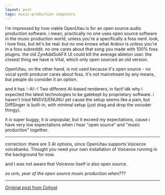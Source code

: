```yaml
---
layout: post
tags: music-production computers
---
```


i'm impressed by how viable OpenUtau is for an open source audio production software. i mean, practically no one uses open source software in the music production world, unless you're a specifically a foss nerd. look, i love foss, but let's be real: but no one knows what Ardour is unless you're in a foss subreddit. no one cares about that song you made with 100% foss plugins. the old ZynAddSubFX UI could kill the average ableton user. the closest thing we have is Vital, which only open sourced an old version.

OpenUtau, on the other hand, is not used because it's open source - no vocal synth producer cares about foss. it's not mainstream by any means, but people do consider it _an option_.

and it has ✨AI✨! Two different AI-based renderers, in fact! idk why i expected the latest technologies to be gatekept by proprietary software. i haven't tried NNSVS/ENUNU yet cause the setup seems like a pain, but DiffSinger is built-in, with minimal setup (just drag and drop the vocoder thingy).

it _is_ super buggy, it _is_ unpopular, but it exceed my expectations, cause i have very low expectations when i hear "open source" and "music production" together.

---

correction: there are 3 AI options, since OpenUtau supports Voicecox voicebanks. Thought you need your own installation of Voicevox running in the background for now.

and I was not aware that Voicevox itself is also open source.

_so urm, year of the open source music production when???_

---

[Original post from Cohost](https://cohost.org/meow-d/post/5530937-correction-there-ar)
